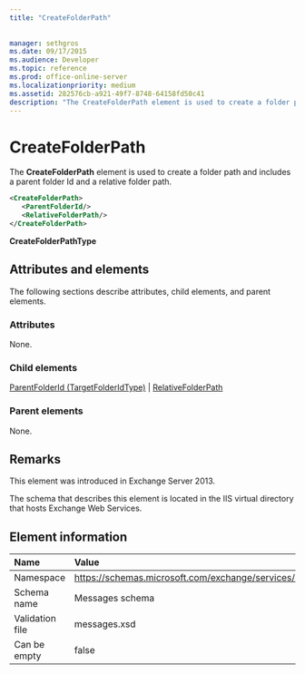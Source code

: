 ```yaml
---
title: "CreateFolderPath"
 
 
manager: sethgros
ms.date: 09/17/2015
ms.audience: Developer
ms.topic: reference
ms.prod: office-online-server
ms.localizationpriority: medium
ms.assetid: 282576cb-a921-49f7-8748-64158fd50c41
description: "The CreateFolderPath element is used to create a folder path and includes a parent folder Id and a relative folder path."
---
```


# CreateFolderPath

The **CreateFolderPath** element is used to create a folder path and includes a parent folder Id and a relative folder path. 
  
```XML
<CreateFolderPath>
   <ParentFolderId/>
   <RelativeFolderPath/>
</CreateFolderPath>
```

 **CreateFolderPathType**
## Attributes and elements

The following sections describe attributes, child elements, and parent elements.
  
### Attributes

None.
  
### Child elements

[ParentFolderId (TargetFolderIdType)](parentfolderid-targetfolderidtype.md) | [RelativeFolderPath](relativefolderpath.md)
  
### Parent elements

None.
  
## Remarks

This element was introduced in Exchange Server 2013.
  
The schema that describes this element is located in the IIS virtual directory that hosts Exchange Web Services.
  
## Element information

|**Name**|**Value**|
|:-----|:-----|
|Namespace  <br/> |https://schemas.microsoft.com/exchange/services/2006/messages  <br/> |
|Schema name  <br/> |Messages schema  <br/> |
|Validation file  <br/> |messages.xsd  <br/> |
|Can be empty  <br/> |false  <br/> |
   

